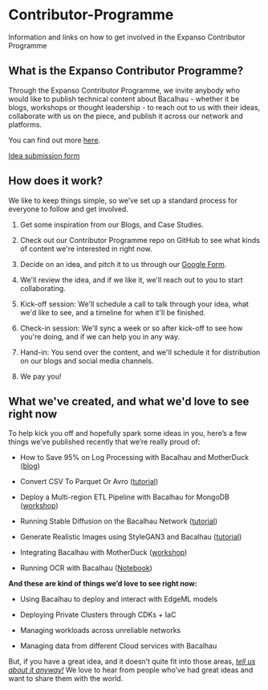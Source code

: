# Contributor-Programme
Information and links on how to get involved in the Expanso Contributor Programme

## What is the Expanso Contributor Programme?

Through the Expanso Contributor Programme, we invite anybody who would like to publish technical content about Bacalhau - whether it be blogs, workshops or thought leadership - to reach out to us with their ideas, collaborate with us on the piece, and publish it across our network and platforms.

You can find out more [here](https://expanso.io).

[Idea submission form](https://forms.gle/mu1WMxFKiYSB36eZ7)

## How does it work?

We like to keep things simple, so we’ve set up a standard process for everyone to follow and get involved.

1. Get some inspiration from our Blogs, and Case Studies.

2. Check out our Contributor Programme repo on GitHub to see what kinds of content we're interested in right now.

3. Decide on an idea, and pitch it to us through our [Google Form](https://forms.gle/mu1WMxFKiYSB36eZ7).

4. We'll review the idea, and if we like it, we'll reach out to you to start collaborating.

5. Kick-off session: We'll schedule a call to talk through your idea, what we'd like to see, and a timeline for when it'll be finished.

6. Check-in session: We'll sync a week or so after kick-off to see how you're doing, and if we can help you in any way.

7. Hand-in: You send over the content, and we'll schedule it for distribution on our blogs and social media channels.

8. We pay you!

## What we've created, and what we'd love to see right now

To help kick you off and hopefully spark some ideas in you, here’s a few things we’ve published recently that we’re really proud of:

- How to Save 95% on Log Processing with Bacalhau and MotherDuck ([blog](https://blog.bacalhau.org/p/how-to-save-95-on-log-processing))

- Convert CSV To Parquet Or Avro ([tutorial](https://docs.bacalhau.org/examples/data-engineering/index-2))

- Deploy a Multi-region ETL Pipeline with Bacalhau for MongoDB ([workshop](https://github.com/bacalhau-project/examples/tree/main/case-studies/mongodb-atlas))

- Running Stable Diffusion on the Bacalhau Network ([tutorial](https://docs.bacalhau.org/examples/model-inference/index-4))

- Generate Realistic Images using StyleGAN3 and Bacalhau ([tutorial](https://docs.bacalhau.org/examples/model-inference/index-6))

- Integrating Bacalhau with MotherDuck ([workshop](https://github.com/bacalhau-project/examples/tree/main/case-studies/motherduck-bacalhau-integration))

- Running OCR with Bacalhau ([Notebook](https://github.com/bacalhau-project/examples/blob/main/model-inference/EasyOCR/index.ipynb))

**And these are kind of things we’d love to see right now:**

- Using Bacalhau to deploy and interact with EdgeML models

- Deploying Private Clusters through CDKs + IaC

- Managing workloads across unreliable networks

- Managing data from different Cloud services with Bacalhau

But, if you have a great idea, and it doesn’t quite fit into those areas, *[tell us about it anyway!](https://forms.gle/mu1WMxFKiYSB36eZ7)* We love to hear from people who’ve had great ideas and want to share them with the world.